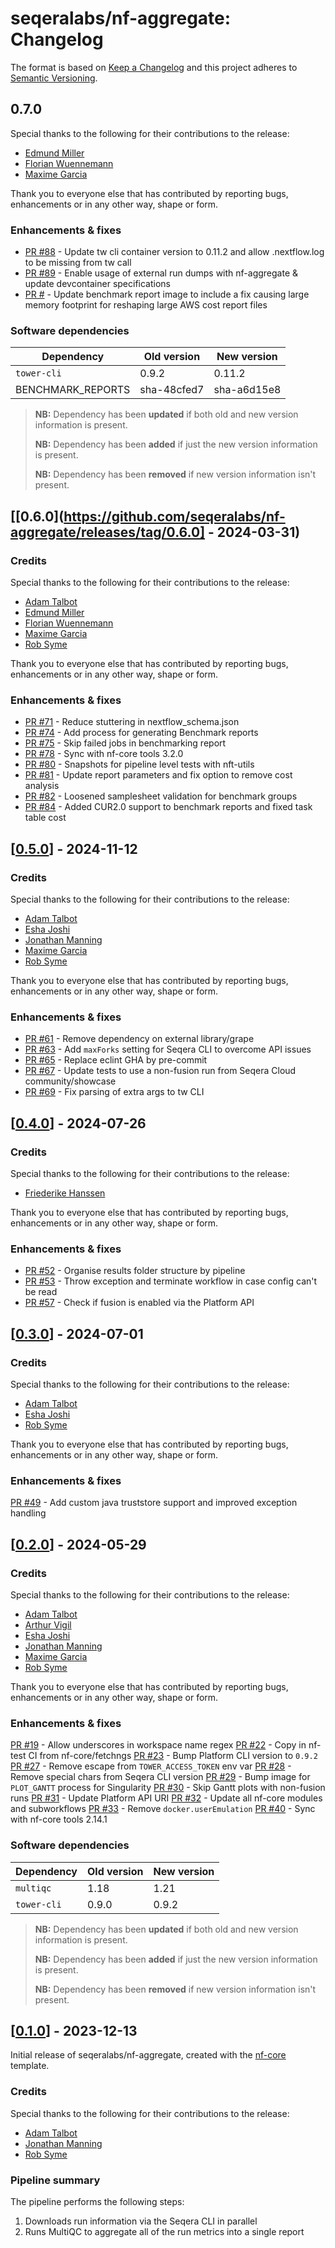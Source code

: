 # seqeralabs/nf-aggregate: Changelog

The format is based on [Keep a Changelog](https://keepachangelog.com/en/1.0.0/)
and this project adheres to [Semantic Versioning](https://semver.org/spec/v2.0.0.html).

## 0.7.0

Special thanks to the following for their contributions to the release:

- [Edmund Miller](https://github.com/edmundmiller)
- [Florian Wuennemann](https://github.com/FloWuenne)
- [Maxime Garcia](https://github.com/maxulysse)

Thank you to everyone else that has contributed by reporting bugs, enhancements or in any other way, shape or form.

### Enhancements & fixes

- [PR #88](https://github.com/seqeralabs/nf-aggregate/pull/88) - Update tw cli container version to 0.11.2 and allow .nextflow.log to be missing from tw call
- [PR #89](https://github.com/seqeralabs/nf-aggregate/pull/89) - Enable usage of external run dumps with nf-aggregate & update devcontainer specifications
- [PR #]() - Update benchmark report image to include a fix causing large memory footprint for reshaping large AWS cost report files

### Software dependencies

| Dependency        | Old version | New version |
| ----------------- | ----------- | ----------- |
| `tower-cli`       | 0.9.2       | 0.11.2      |
| BENCHMARK_REPORTS | sha-48cfed7 | sha-a6d15e8 |

> **NB:** Dependency has been **updated** if both old and new version information is present.
>
> **NB:** Dependency has been **added** if just the new version information is present.
>
> **NB:** Dependency has been **removed** if new version information isn't present.

## [[0.6.0](https://github.com/seqeralabs/nf-aggregate/releases/tag/0.6.0] - 2024-03-31)

### Credits

Special thanks to the following for their contributions to the release:

- [Adam Talbot](https://github.com/adamrtalbot)
- [Edmund Miller](https://github.com/edmundmiller)
- [Florian Wuennemann](https://github.com/FloWuenne)
- [Maxime Garcia](https://github.com/maxulysse)
- [Rob Syme](https://github.com/robsyme)

Thank you to everyone else that has contributed by reporting bugs, enhancements or in any other way, shape or form.

### Enhancements & fixes

- [PR #71](https://github.com/seqeralabs/nf-aggregate/pull/71) - Reduce stuttering in nextflow_schema.json
- [PR #74](https://github.com/seqeralabs/nf-aggregate/pull/74) - Add process for generating Benchmark reports
- [PR #75](https://github.com/seqeralabs/nf-aggregate/pull/75) - Skip failed jobs in benchmarking report
- [PR #78](https://github.com/seqeralabs/nf-aggregate/pull/78) - Sync with nf-core tools 3.2.0
- [PR #80](https://github.com/seqeralabs/nf-aggregate/pull/90) - Snapshots for pipeline level tests with nft-utils
- [PR #81](https://github.com/seqeralabs/nf-aggregate/pull/81) - Update report parameters and fix option to remove cost analysis
- [PR #82](https://github.com/seqeralabs/nf-aggregate/pull/82) - Loosened samplesheet validation for benchmark groups
- [PR #84](https://github.com/seqeralabs/nf-aggregate/pull/84) - Added CUR2.0 support to benchmark reports and fixed task table cost

## [[0.5.0](https://github.com/seqeralabs/nf-aggregate/releases/tag/0.5.0)] - 2024-11-12

### Credits

Special thanks to the following for their contributions to the release:

- [Adam Talbot](https://github.com/adamrtalbot)
- [Esha Joshi](https://github.com/ejseqera)
- [Jonathan Manning](https://github.com/pinin4fjords)
- [Maxime Garcia](https://github.com/maxulysse)
- [Rob Syme](https://github.com/robsyme)

Thank you to everyone else that has contributed by reporting bugs, enhancements or in any other way, shape or form.

### Enhancements & fixes

- [PR #61](https://github.com/seqeralabs/nf-aggregate/pull/61) - Remove dependency on external library/grape
- [PR #63](https://github.com/seqeralabs/nf-aggregate/pull/63) - Add `maxForks` setting for Seqera CLI to overcome API issues
- [PR #65](https://github.com/seqeralabs/nf-aggregate/pull/65) - Replace eclint GHA by pre-commit
- [PR #67](https://github.com/seqeralabs/nf-aggregate/pull/67) - Update tests to use a non-fusion run from Seqera Cloud community/showcase
- [PR #69](https://github.com/seqeralabs/nf-aggregate/pull/69) - Fix parsing of extra args to tw CLI

## [[0.4.0](https://github.com/seqeralabs/nf-aggregate/releases/tag/0.4.0)] - 2024-07-26

### Credits

Special thanks to the following for their contributions to the release:

- [Friederike Hanssen](https://github.com/FriederikeHanssen)

Thank you to everyone else that has contributed by reporting bugs, enhancements or in any other way, shape or form.

### Enhancements & fixes

- [PR #52](https://github.com/seqeralabs/nf-aggregate/pull/52) - Organise results folder structure by pipeline
- [PR #53](https://github.com/seqeralabs/nf-aggregate/pull/53) - Throw exception and terminate workflow in case config can't be read
- [PR #57](https://github.com/seqeralabs/nf-aggregate/pull/57) - Check if fusion is enabled via the Platform API

## [[0.3.0](https://github.com/seqeralabs/nf-aggregate/releases/tag/0.3.0)] - 2024-07-01

### Credits

Special thanks to the following for their contributions to the release:

- [Adam Talbot](https://github.com/adamrtalbot)
- [Esha Joshi](https://github.com/ejseqera)
- [Rob Syme](https://github.com/robsyme)

Thank you to everyone else that has contributed by reporting bugs, enhancements or in any other way, shape or form.

### Enhancements & fixes

[PR #49](https://github.com/seqeralabs/nf-aggregate/pull/49) - Add custom java truststore support and improved exception handling

## [[0.2.0](https://github.com/seqeralabs/nf-aggregate/releases/tag/0.2.0)] - 2024-05-29

### Credits

Special thanks to the following for their contributions to the release:

- [Adam Talbot](https://github.com/adamrtalbot)
- [Arthur Vigil](https://github.com/ahvigil)
- [Esha Joshi](https://github.com/ejseqera)
- [Jonathan Manning](https://github.com/pinin4fjords)
- [Maxime Garcia](https://github.com/maxulysse)
- [Rob Syme](https://github.com/robsyme)

Thank you to everyone else that has contributed by reporting bugs, enhancements or in any other way, shape or form.

### Enhancements & fixes

[PR #19](https://github.com/seqeralabs/nf-aggregate/pull/19) - Allow underscores in workspace name regex
[PR #22](https://github.com/seqeralabs/nf-aggregate/pull/22) - Copy in nf-test CI from nf-core/fetchngs
[PR #23](https://github.com/seqeralabs/nf-aggregate/pull/23) - Bump Platform CLI version to `0.9.2`
[PR #27](https://github.com/seqeralabs/nf-aggregate/pull/27) - Remove escape from `TOWER_ACCESS_TOKEN` env var
[PR #28](https://github.com/seqeralabs/nf-aggregate/pull/28) - Remove special chars from Seqera CLI version
[PR #29](https://github.com/seqeralabs/nf-aggregate/pull/29) - Bump image for `PLOT_GANTT` process for Singularity
[PR #30](https://github.com/seqeralabs/nf-aggregate/pull/30) - Skip Gantt plots with non-fusion runs
[PR #31](https://github.com/seqeralabs/nf-aggregate/pull/31) - Update Platform API URI
[PR #32](https://github.com/seqeralabs/nf-aggregate/pull/32) - Update all nf-core modules and subworkflows
[PR #33](https://github.com/seqeralabs/nf-aggregate/pull/33) - Remove `docker.userEmulation`
[PR #40](https://github.com/seqeralabs/nf-aggregate/pull/40) - Sync with nf-core tools 2.14.1

### Software dependencies

| Dependency  | Old version | New version |
| ----------- | ----------- | ----------- |
| `multiqc`   | 1.18        | 1.21        |
| `tower-cli` | 0.9.0       | 0.9.2       |

> **NB:** Dependency has been **updated** if both old and new version information is present.
>
> **NB:** Dependency has been **added** if just the new version information is present.
>
> **NB:** Dependency has been **removed** if new version information isn't present.

## [[0.1.0](https://github.com/seqeralabs/nf-aggregate/releases/tag/0.1.0)] - 2023-12-13

Initial release of seqeralabs/nf-aggregate, created with the [nf-core](https://nf-co.re/) template.

### Credits

Special thanks to the following for their contributions to the release:

- [Adam Talbot](https://github.com/adamrtalbot)
- [Jonathan Manning](https://github.com/pinin4fjords)
- [Rob Syme](https://github.com/robsyme)

### Pipeline summary

The pipeline performs the following steps:

1. Downloads run information via the Seqera CLI in parallel
2. Runs MultiQC to aggregate all of the run metrics into a single report
